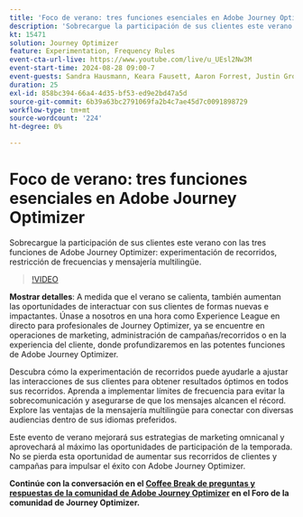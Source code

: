 ```yaml
---
title: 'Foco de verano: tres funciones esenciales en Adobe Journey Optimizer'
description: 'Sobrecargue la participación de sus clientes este verano con las tres funciones de Adobe Journey Optimizer: experimentación de recorridos, restricción de frecuencias y mensajería multilingüe'
kt: 15471
solution: Journey Optimizer
feature: Experimentation, Frequency Rules
event-cta-url-live: https://www.youtube.com/live/u_UEsl2Nw3M
event-start-time: 2024-08-28 09:00-7
event-guests: Sandra Hausmann, Keara Fausett, Aaron Forrest, Justin Grover
duration: 25
exl-id: 858bc394-66a4-4d35-bf53-ed9e2bd47a5d
source-git-commit: 6b39a63bc2791069fa2b4c7ae45d7c0091898729
workflow-type: tm+mt
source-wordcount: '224'
ht-degree: 0%

---
```


# Foco de verano: tres funciones esenciales en Adobe Journey Optimizer

Sobrecargue la participación de sus clientes este verano con las tres funciones de Adobe Journey Optimizer: experimentación de recorridos, restricción de frecuencias y mensajería multilingüe.

>[!VIDEO](https://video.tv.adobe.com/v/3433225/?learn=on)


**Mostrar detalles**:
A medida que el verano se calienta, también aumentan las oportunidades de interactuar con sus clientes de formas nuevas e impactantes. Únase a nosotros en una hora como Experience League en directo para profesionales de Journey Optimizer, ya se encuentre en operaciones de marketing, administración de campañas/recorridos o en la experiencia del cliente, donde profundizaremos en las potentes funciones de Adobe Journey Optimizer.

Descubra cómo la experimentación de recorridos puede ayudarle a ajustar las interacciones de sus clientes para obtener resultados óptimos en todos sus recorridos. Aprenda a implementar límites de frecuencia para evitar la sobrecomunicación y asegurarse de que los mensajes alcancen el récord. Explore las ventajas de la mensajería multilingüe para conectar con diversas audiencias dentro de sus idiomas preferidos.

Este evento de verano mejorará sus estrategias de marketing omnicanal y aprovechará al máximo las oportunidades de participación de la temporada. No se pierda esta oportunidad de aumentar sus recorridos de clientes y campañas para impulsar el éxito con Adobe Journey Optimizer.

**Continúe con la conversación en el [Coffee Break de preguntas y respuestas de la comunidad de Adobe Journey Optimizer](https://experienceleaguecommunities.adobe.com/t5/journey-optimizer-discussions/experience-leagu[...]28-8-30-am-pt-supercharge-your/td-p/697931) en el Foro de la comunidad de Journey Optimizer.**
